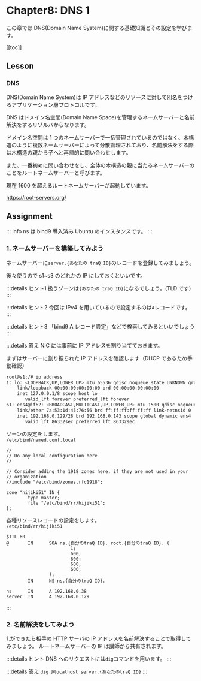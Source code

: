 # Chapter8: DNS 1

この章では DNS(Domain Name System)に関する基礎知識とその設定を学びます。

[[toc]]

## Lesson

### DNS
DNS(Domain Name System)は IP アドレスなどのリソースに対して別名をつけるアプリケーション層プロトコルです。

DNS はドメイン名空間(Domain Name Space)を管理するネームサーバーと名前解決をするリゾルバからなります。

ドメイン名空間は 1 つのネームサーバーで一括管理されているのではなく、木構造のように複数ネームサーバーによって分散管理されており、名前解決をする際は木構造の親から子へと再帰的に問い合わせします。

また、一番初めに問い合わせをし、全体の木構造の親に当たるネームサーバーのことをルートネームサーバーと呼びます。

現在 1600 を超えるルートネームサーバーが起動しています。

https://root-servers.org/
## Assignment

::: info
ns は bind9 導入済み Ubuntu のインスタンスです。
:::
### 1. ネームサーバーを構築してみよう
ネームサーバーに`server.{あなたの traQ ID}`のレコードを登録してみましょう。

後々使うので s1~s3 のどれかの IP にしておくといいです。



:::details ヒント1
扱うゾーンは`{あなたの traQ ID}`になるでしょう。(TLD です)
:::

:::details ヒント2
今回は IPv4 を用いているので設定するのは`A`レコードです。
:::

:::details ヒント3
「bind9 A レコード設定」などで検索してみるといいでしょう
:::

:::details 答え
NIC には事前に IP アドレスを割り当てておきます。

まずはサーバーに割り振られた IP アドレスを確認します（DHCP であるため手動確認）
```sh
root@s1:/# ip address
1: lo: <LOOPBACK,UP,LOWER_UP> mtu 65536 qdisc noqueue state UNKNOWN group default qlen 1000
    link/loopback 00:00:00:00:00:00 brd 00:00:00:00:00:00
    inet 127.0.0.1/8 scope host lo
       valid_lft forever preferred_lft forever
61: ens4@if62: <BROADCAST,MULTICAST,UP,LOWER_UP> mtu 1500 qdisc noqueue state UP group default qlen 1000
    link/ether 7a:53:1d:45:76:56 brd ff:ff:ff:ff:ff:ff link-netnsid 0
    inet 192.168.0.129/28 brd 192.168.0.143 scope global dynamic ens4
       valid_lft 86332sec preferred_lft 86332sec
```

ゾーンの設定をします。\
`/etc/bind/named.conf.local`
```
//
// Do any local configuration here
//

// Consider adding the 1918 zones here, if they are not used in your
// organization
//include "/etc/bind/zones.rfc1918";

zone "hijiki51" IN {
        type master;
        file "/etc/bind/rr/hijiki51";
};
```


各種リソースレコードの設定をします。\
`/etc/bind/rr/hijiki51`

```
$TTL 60
@       IN      SOA ns.{自分のtraQ ID}. root.{自分のtraQ ID}. (
                        1;
                        600;
                        600;
                        600;
                        600;
                );
        IN      NS ns.{自分のtraQ ID}.

ns      IN      A 192.168.0.38
server  IN      A 192.168.0.129
```

:::


<!-- 講師用
```
$TTL 60
.               IN      SOA     ns.root. ns.root. (
                                3;
                                600;
                                600;
                                600;
                                600;
                        );
.               IN      NS      ns.root.
ns.root.        IN      A       {ルートネームサーバーのGlobal IP}
hijiki51.       IN      NS      ns.hijiki51.
ns.hijiki51.    IN      A       {受講者のGlobal IP}
``` -->


### 2. 名前解決をしてみよう
1.ができたら相手の HTTP サーバの IP アドレスを名前解決することで取得してみましょう。
ルートネームサーバーの IP は講師から共有されます。


:::details ヒント
DNS へのリクエストには`dig`コマンドを用います。
:::

:::details 答え
`dig @localhost server.{あなたのtraQ ID}`
:::